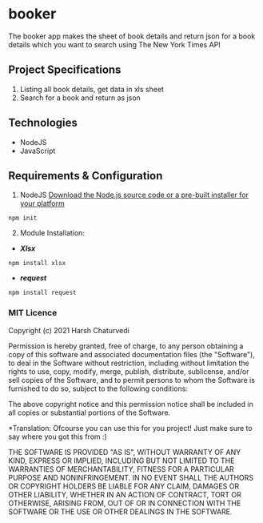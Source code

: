 # booker
The booker app makes the sheet of book details and return json for a book details which you want to search using The New York Times API


## Project Specifications
1. Listing all book details, get data in xls sheet
2. Search for a book and return as json


## Technologies
- NodeJS
- JavaScript


## Requirements & Configuration
1. NodeJS
[Download the Node.js source code or a pre-built installer for your platform](https://nodejs.org/en/download/)
  ```
  npm init
```
2. Module Installation:
- ***Xlsx***
```
npm install xlsx
```
- ***request***
```
npm install request
```


### MIT Licence

Copyright (c) 2021 Harsh Chaturvedi

Permission is hereby granted, free of charge, to any person obtaining a copy of this software and associated documentation files (the "Software"), to deal in the Software without restriction, including without limitation the rights to use, copy, modify, merge, publish, distribute, sublicense, and/or sell copies of the Software, and to permit persons to whom the Software is furnished to do so, subject to the following conditions:

The above copyright notice and this permission notice shall be included in all copies or substantial portions of the Software.

*Translation: Ofcourse you can use this for you project! Just make sure to say where you got this from :)

THE SOFTWARE IS PROVIDED "AS IS", WITHOUT WARRANTY OF ANY KIND, EXPRESS OR IMPLIED, INCLUDING BUT NOT LIMITED TO THE WARRANTIES OF MERCHANTABILITY, FITNESS FOR A PARTICULAR PURPOSE AND NONINFRINGEMENT. IN NO EVENT SHALL THE AUTHORS OR COPYRIGHT HOLDERS BE LIABLE FOR ANY CLAIM, DAMAGES OR OTHER LIABILITY, WHETHER IN AN ACTION OF CONTRACT, TORT OR OTHERWISE, ARISING FROM, OUT OF OR IN CONNECTION WITH THE SOFTWARE OR THE USE OR OTHER DEALINGS IN THE SOFTWARE.

